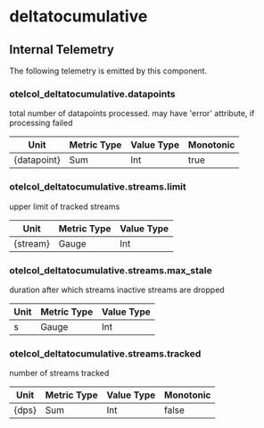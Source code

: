 [comment]: <> (Code generated by mdatagen. DO NOT EDIT.)

# deltatocumulative

## Internal Telemetry

The following telemetry is emitted by this component.

### otelcol_deltatocumulative.datapoints

total number of datapoints processed. may have 'error' attribute, if processing failed

| Unit | Metric Type | Value Type | Monotonic |
| ---- | ----------- | ---------- | --------- |
| {datapoint} | Sum | Int | true |

### otelcol_deltatocumulative.streams.limit

upper limit of tracked streams

| Unit | Metric Type | Value Type |
| ---- | ----------- | ---------- |
| {stream} | Gauge | Int |

### otelcol_deltatocumulative.streams.max_stale

duration after which streams inactive streams are dropped

| Unit | Metric Type | Value Type |
| ---- | ----------- | ---------- |
| s | Gauge | Int |

### otelcol_deltatocumulative.streams.tracked

number of streams tracked

| Unit | Metric Type | Value Type | Monotonic |
| ---- | ----------- | ---------- | --------- |
| {dps} | Sum | Int | false |
